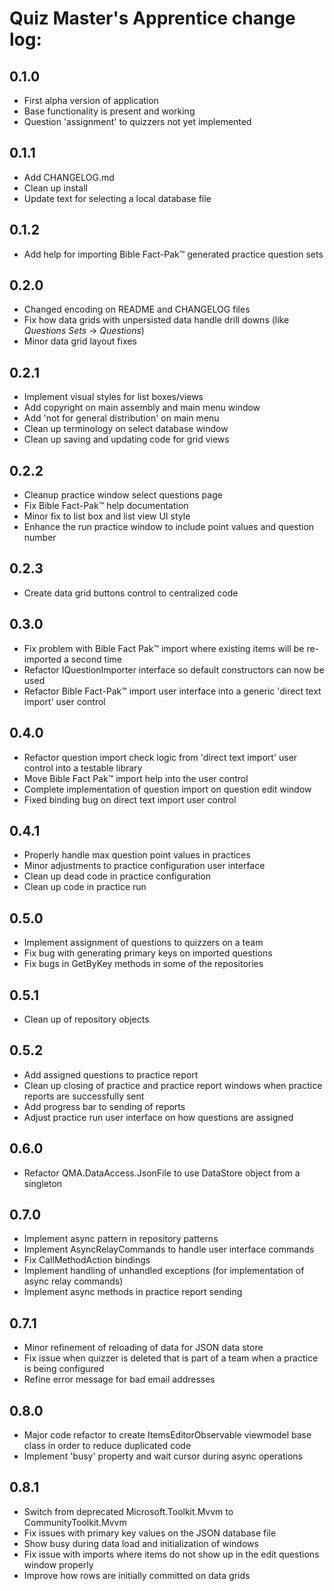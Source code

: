 ﻿# Quiz Master's Apprentice change log:

## 0.1.0
- First alpha version of application
- Base functionality is present and working
- Question 'assignment' to quizzers not yet implemented

## 0.1.1
- Add CHANGELOG.md
- Clean up install
- Update text for selecting a local database file

## 0.1.2
- Add help for importing Bible Fact-Pak™ generated practice question sets

## 0.2.0
- Changed encoding on README and CHANGELOG files
- Fix how data grids with unpersisted data handle drill downs (like *Questions Sets* → *Questions*)
- Minor data grid layout fixes

## 0.2.1
- Implement visual styles for list boxes/views
- Add copyright on main assembly and main menu window
- Add 'not for general distribution' on main menu
- Clean up terminology on select database window
- Clean up saving and updating code for grid views

## 0.2.2
- Cleanup practice window select questions page
- Fix Bible Fact-Pak™ help documentation
- Minor fix to list box and list view UI style
- Enhance the run practice window to include point values and question number

## 0.2.3
- Create data grid buttons control to centralized code

## 0.3.0
- Fix problem with Bible Fact Pak™ import where existing items will be re-imported a second time
- Refactor IQuestionImporter interface so default constructors can now be used
- Refactor Bible Fact-Pak™ import user interface into a generic 'direct text import' user control

## 0.4.0
- Refactor question import check logic from 'direct text import' user control into a testable library
- Move Bible Fact Pak™ import help into the user control
- Complete implementation of question import on question edit window
- Fixed binding bug on direct text import user control

## 0.4.1
- Properly handle max question point values in practices
- Minor adjustments to practice configuration user interface
- Clean up dead code in practice configuration
- Clean up code in practice run

## 0.5.0
- Implement assignment of questions to quizzers on a team
- Fix bug with generating primary keys on imported questions
- Fix bugs in GetByKey methods in some of the repositories

## 0.5.1
- Clean up of repository objects

## 0.5.2
- Add assigned questions to practice report
- Clean up closing of practice and practice report windows when practice reports are successfully sent
- Add progress bar to sending of reports
- Adjust practice run user interface on how questions are assigned

## 0.6.0
- Refactor QMA.DataAccess.JsonFile to use DataStore object from a singleton

## 0.7.0
- Implement async pattern in repository patterns
- Implement AsyncRelayCommands to handle user interface commands
- Fix CallMethodAction bindings
- Implement handling of unhandled exceptions (for implementation of async relay commands)
- Implement async methods in practice report sending

## 0.7.1
- Minor refinement of reloading of data for JSON data store
- Fix issue when quizzer is deleted that is part of a team when a practice is being configured
- Refine error message for bad email addresses

## 0.8.0
- Major code refactor to create ItemsEditorObservable viewmodel base class in order to reduce duplicated code
- Implement 'busy' property and wait cursor during async operations

## 0.8.1
- Switch from deprecated Microsoft.Toolkit.Mvvm to CommunityToolkit.Mvvm
- Fix issues with primary key values on the JSON database file
- Show busy during data load and initialization of windows
- Fix issue with imports where items do not show up in the edit questions window properly
- Improve how rows are initially committed on data grids